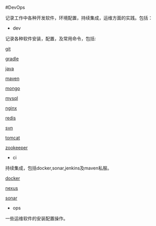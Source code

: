 #DevOps

记录工作中各种开发软件，环境配置，持续集成，运维方面的实践。包括：

- dev

记录各种软件安装，配置，及常用命令，包括:

[git](http://git.oschina.net/yxb_1990/DevOps/blob/master/dev/git.md)

[gradle](http://git.oschina.net/yxb_1990/DevOps/blob/master/dev/gradle.md)

[java](http://git.oschina.net/yxb_1990/DevOps/blob/master/dev/java.md)
	
[maven](http://git.oschina.net/yxb_1990/DevOps/blob/master/dev/maven.md)

[mongo](http://git.oschina.net/yxb_1990/DevOps/blob/master/dev/mongo.md)

[mysql](http://git.oschina.net/yxb_1990/DevOps/blob/master/dev/mysql.md)

[nginx](http://git.oschina.net/yxb_1990/DevOps/blob/master/dev/nginx.md)

[redis](http://git.oschina.net/yxb_1990/DevOps/blob/master/dev/redis.md)

[svn](http://git.oschina.net/yxb_1990/DevOps/blob/master/dev/svn.md)

[tomcat](http://git.oschina.net/yxb_1990/DevOps/blob/master/dev/tomcat.md)
    
[zookeeper](http://git.oschina.net/yxb_1990/DevOps/blob/master/dev/zookeeper.md)

- ci

持续集成，包括docker,sonar,jenkins及maven私服。

[docker](http://git.oschina.net/yxb_1990/DevOps/blob/master/ci/docker.md)

[nexus](http://git.oschina.net/yxb_1990/DevOps/blob/master/ci/nexus.md)

[sonar](http://git.oschina.net/yxb_1990/DevOps/blob/master/ci/sonar.md)


- ops

一些运维软件的安装配置操作。